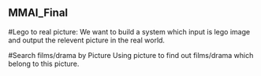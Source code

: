 ## MMAI_Final

#Lego to real picture:
We want to build a system which input is lego image and output the relevent picture in the real world.

#Search films/drama by Picture
Using picture to find out films/drama which belong to this picture.
